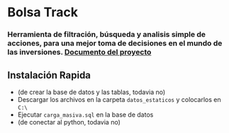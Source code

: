 # Bolsa Track
### Herramienta de filtración, búsqueda y analisis simple de acciones, para una mejor toma de decisiones en el mundo de las inversiones. [Documento del proyecto](https://docs.google.com/document/d/e/2PACX-1vQzJl3uQGNAI6XQxwH4lfCOflyYzW3lcW7k0ESsl4JBdMdEIeIWIV4KNBE4zLcR6Jid4I1ZDoibcoEQ/pub)

## Instalación Rapida
- (de crear la base de datos y las tablas, todavia no)
- Descargar los archivos en la carpeta `datos_estaticos` y colocarlos en `C:\`
- Ejecutar `carga_masiva.sql` en la base de datos
- (de conectar al python, todavia no)
